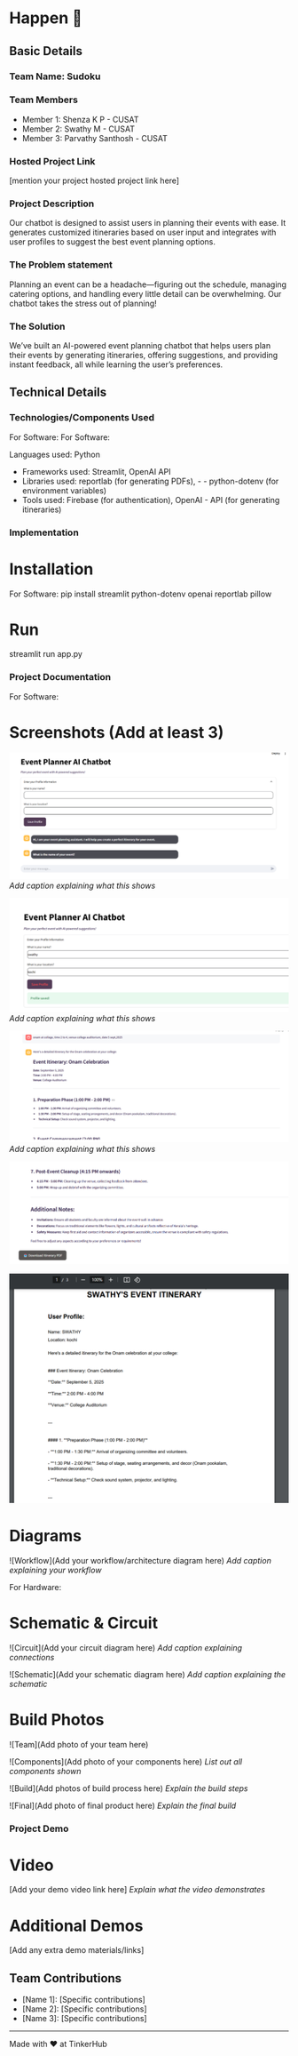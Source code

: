 # Happen 🎯


## Basic Details
### Team Name: Sudoku


### Team Members
- Member 1: Shenza K P - CUSAT
- Member 2: Swathy M - CUSAT
- Member 3: Parvathy Santhosh - CUSAT

### Hosted Project Link
[mention your project hosted project link here]

### Project Description
Our chatbot is designed to assist users in planning their events with ease. It generates customized itineraries based on user input and integrates with user profiles to suggest the best event planning options.

### The Problem statement
Planning an event can be a headache—figuring out the schedule, managing catering options, and handling every little detail can be overwhelming. Our chatbot takes the stress out of planning!

### The Solution
We’ve built an AI-powered event planning chatbot that helps users plan their events by generating itineraries, offering suggestions, and providing instant feedback, all while learning the user’s preferences.

## Technical Details
### Technologies/Components Used
For Software:
For Software:

Languages used: Python
- Frameworks used: Streamlit, OpenAI API
- Libraries used: reportlab (for generating PDFs), - - python-dotenv (for environment variables)
- Tools used: Firebase (for authentication), OpenAI - API (for generating itineraries)

### Implementation


# Installation
For Software: pip install streamlit python-dotenv openai reportlab pillow

# Run
streamlit run app.py


### Project Documentation
For Software:

# Screenshots (Add at least 3)
![alt text](image.png)
*Add caption explaining what this shows*

![alt text](image-1.png)
*Add caption explaining what this shows*

![alt text](image-2.png)
*Add caption explaining what this shows*

![alt text](image-3.png)

![alt text](image-4.png)

# Diagrams
![Workflow](Add your workflow/architecture diagram here)
*Add caption explaining your workflow*

For Hardware:

# Schematic & Circuit
![Circuit](Add your circuit diagram here)
*Add caption explaining connections*

![Schematic](Add your schematic diagram here)
*Add caption explaining the schematic*

# Build Photos
![Team](Add photo of your team here)


![Components](Add photo of your components here)
*List out all components shown*

![Build](Add photos of build process here)
*Explain the build steps*

![Final](Add photo of final product here)
*Explain the final build*

### Project Demo
# Video
[Add your demo video link here]
*Explain what the video demonstrates*

# Additional Demos
[Add any extra demo materials/links]

## Team Contributions
- [Name 1]: [Specific contributions]
- [Name 2]: [Specific contributions]
- [Name 3]: [Specific contributions]

---
Made with ❤️ at TinkerHub
